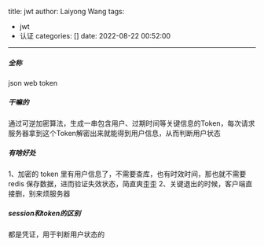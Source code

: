 title: jwt
author: Laiyong Wang
tags:
  - jwt
  - 认证
categories: []
date: 2022-08-22 00:52:00
---
##### 全称
json web token
##### 干嘛的
通过可逆加密算法，生成一串包含用户、过期时间等关键信息的Token，每次请求服务器拿到这个Token解密出来就能得到用户信息，从而判断用户状态

##### 有啥好处
1、加密的 token 里有用户信息了，不需要查库，也有时效时间，那也就不需要 redis 保存数据，进而验证失效状态，简直爽歪歪
2、关键退出的时候，客户端直接删，别来烦服务器

##### session和token的区别
都是凭证，用于判断用户状态的